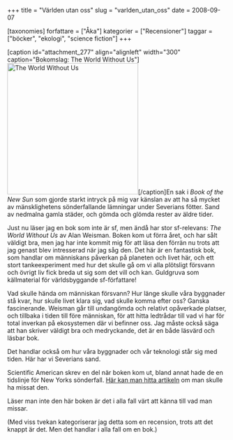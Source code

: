 +++
title = "Världen utan oss"
slug = "varlden_utan_oss"
date = 2008-09-07

[taxonomies]
forfattare = ["Åka"]
kategorier = ["Recensioner"]
taggar = ["böcker", "ekologi", "science fiction"]
+++

[caption id="attachment_277" align="alignleft" width="300" caption="Bokomslag: The World Without Us"]<a href="__FIXME__/wp-content/uploads/2008/09/worldwithoutus.jpg"><img  src="__FIXME__/wp-content/uploads/2008/09/worldwithoutus-300x300.jpg" alt="The World Without Us" width="300" height="300" /></a>[/caption]En sak i <em>Book of the New Sun</em> som gjorde starkt intryck på mig var känslan av att ha så mycket av mänsklighetens sönderfallande lämningar under Severians fötter. Sand av nedmalna gamla städer, och gömda och glömda rester av äldre tider.

Just nu läser jag en bok som inte är sf, men ändå har stor sf-relevans: <em>The World Without Us</em> av Alan Weisman. Boken kom ut förra året, och har sålt väldigt bra, men jag har inte kommit mig för att läsa den förrän nu trots att jag genast blev intresserad när jag såg den. Det här är en fantastisk bok, som handlar om människans påverkan på planeten och livet här, och ett stort tankeexperiment med hur det skulle gå om vi alla plötsligt försvann och övrigt liv fick breda ut sig som det vill och kan. Guldgruva som källmaterial för världsbyggande sf-författare!

Vad skulle hända om människan försvann? Hur länge skulle våra byggnader stå kvar, hur skulle livet klara sig, vad skulle komma efter oss?  Ganska fascinerande. Weisman går till undangömda och relativt opåverkade platser, och tillbaka i tiden till före människan, för att hitta ledtrådar till vad vi har för total inverkan på ekosystemen där vi befinner oss. Jag måste också säga att han skriver väldigt bra och medryckande, det är en både läsvärd och läsbar bok.

Det handlar också om hur våra byggnader och vår teknologi står sig med tiden. Här har vi Severians sand.

Scientific American skrev en del när boken kom ut, bland annat hade de en tidslinje för New Yorks sönderfall. [Här kan man hitta artikeln](http://www.sciam.com/article.cfm?id=an-earth-without-people) om man skulle ha missat den.

Läser man inte den här boken är det i alla fall värt att känna till vad man missar.

(Med viss tvekan kategoriserar jag detta som en recension, trots att det knappt är det. Men det handlar i alla fall om en bok.)

